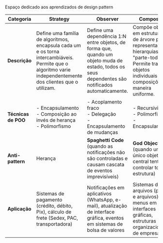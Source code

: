 Espaço dedicado aos aprendizados de design pattern

| **Categoria** | **Strategy** | **Observer** | **Composite** |
|---------------|--------------|--------------|---------------|
| **Descrição** | Define uma família de algoritmos, encapsula cada um e os torna intercambiáveis. Permite que o algoritmo varie independentemente dos clientes que o utilizam. | Define uma dependência 1:N entre objetos, de forma que, quando um objeto muda de estado, todos os seus dependentes são notificados automaticamente. | Compõe objetos em estruturas de árvore para representar hierarquias "parte-todo". Permite tratar objetos individuais e composições de maneira uniforme. |
| **Técnicas de POO** | - Encapsulamento<br>- Composição ao invés de herança<br>- Polimorfismo | - Acoplamento fraco<br>- Delegação<br>- Encapsulamento de mudanças | - Recursividade<br>- Polimorfismo<br>- Encapsulamento |
| **Anti-pattern** | Herança | **Spaghetti Code** (quando as notificações não são controladas e causam cascata de eventos imprevisíveis) | **God Object** (quando um único objeto central tenta controlar toda a estrutura) |
| **Aplicação** | Sistemas de pagamento (crédito, débito, Pix), cálculo de frete (Sedex, PAC, transportadora) | Notificações em aplicativos (WhatsApp, e-mail), atualização de interface gráfica, eventos em sistemas de bolsa de valores | Sistemas de arquivos (pastas e arquivos), menus em interfaces gráficas, estruturas organizacionais de empresas |
